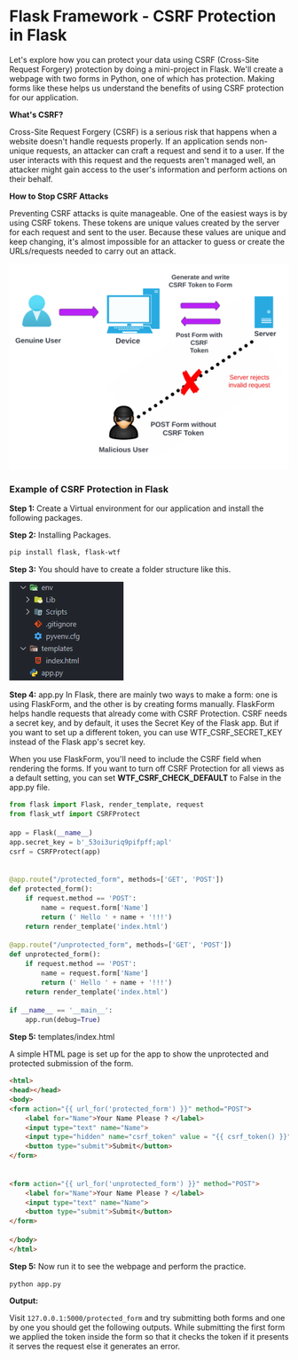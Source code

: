 # Flask Framework - CSRF Protection in Flask

Let's explore how you can protect your data using CSRF (Cross-Site Request Forgery) protection by doing a mini-project in Flask. We'll create a webpage with two forms in Python, one of which has protection. Making forms like these helps us understand the benefits of using CSRF protection for our application.

**What's CSRF?**

Cross-Site Request Forgery (CSRF) is a serious risk that happens when a website doesn't handle requests properly. If an application sends non-unique requests, an attacker can craft a request and send it to a user. If the user interacts with this request and the requests aren't managed well, an attacker might gain access to the user's information and perform actions on their behalf.


**How to Stop CSRF Attacks**

Preventing CSRF attacks is quite manageable. One of the easiest ways is by using CSRF tokens. These tokens are unique values created by the server for each request and sent to the user. Because these values are unique and keep changing, it's almost impossible for an attacker to guess or create the URLs/requests needed to carry out an attack.

![CSRF](../usagecover/7.png)


### Example of CSRF Protection in Flask

**Step 1:** Create a Virtual environment for our application and install the following packages.

**Step 2:** Installing Packages.

```bash
pip install flask, flask-wtf
```

**Step 3:** You should have to create a folder structure like this. 

![](../usagecover/8.png)

**Step 4:** app.py
In Flask, there are mainly two ways to make a form: one is using FlaskForm, and the other is by creating forms manually. FlaskForm helps handle requests that already come with CSRF Protection. CSRF needs a secret key, and by default, it uses the Secret Key of the Flask app. But if you want to set up a different token, you can use WTF_CSRF_SECRET_KEY instead of the Flask app's secret key.

When you use FlaskForm, you'll need to include the CSRF field when rendering the forms. If you want to turn off CSRF Protection for all views as a default setting, you can set **WTF_CSRF_CHECK_DEFAULT** to False in the app.py file.

```python
from flask import Flask, render_template, request 
from flask_wtf import CSRFProtect 

app = Flask(__name__) 
app.secret_key = b'_53oi3uriq9pifpff;apl'
csrf = CSRFProtect(app) 


@app.route("/protected_form", methods=['GET', 'POST']) 
def protected_form(): 
	if request.method == 'POST': 
		name = request.form['Name'] 
		return (' Hello ' + name + '!!!') 
	return render_template('index.html') 

@app.route("/unprotected_form", methods=['GET', 'POST']) 
def unprotected_form(): 
	if request.method == 'POST': 
		name = request.form['Name'] 
		return (' Hello ' + name + '!!!') 
	return render_template('index.html') 

if __name__ == '__main__': 
	app.run(debug=True)
```


**Step 5:** templates/index.html 

A simple HTML page is set up for the app to show the unprotected and protected submission of the form. 

```html
<html> 
<head></head> 
<body> 
<form action="{{ url_for('protected_form') }}" method="POST"> 
	<label for="Name">Your Name Please ? </label> 
	<input type="text" name="Name"> 
	<input type="hidden" name="csrf_token" value = "{{ csrf_token() }}" /> 
	<button type="submit">Submit</button> 
</form> 


<form action="{{ url_for('unprotected_form') }}" method="POST"> 
	<label for="Name">Your Name Please ? </label> 
	<input type="text" name="Name"> 
	<button type="submit">Submit</button> 
</form> 

</body> 
</html>
```


**Step 5:** Now run it to see the webpage and perform the practice.

```python app.py```

**Output:**

Visit `127.0.0.1:5000/protected_form` and try submitting both forms and one by one you should get the following outputs. While submitting the first form we applied the token inside the form so that it checks the token if it presents it serves the request else it generates an error.


